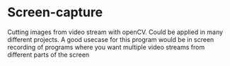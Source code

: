 # Screen-capture
Cutting images from video stream with openCV. Could be applied in many different projects.
A good usecase for this program would be in screen recording of programs where you want multiple video streams from different parts of the screen
